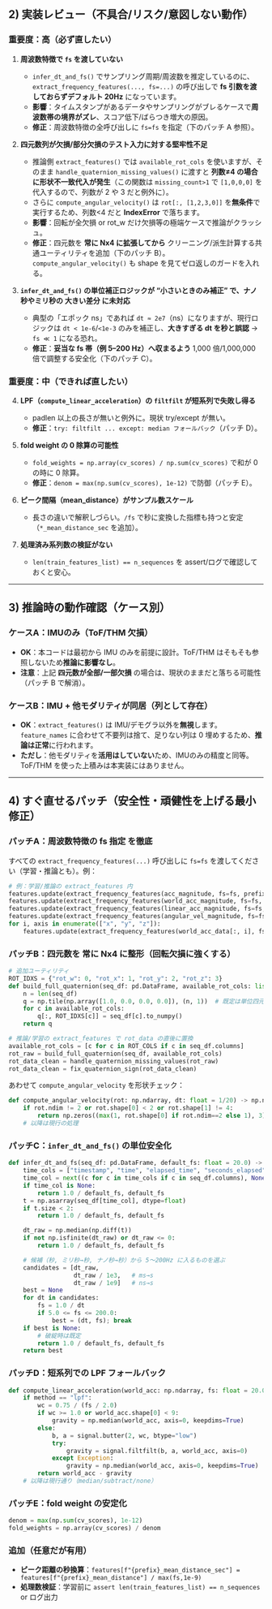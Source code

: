 
## 2) 実装レビュー（不具合/リスク/意図しない動作）

### 重要度：高（必ず直したい）

1. **周波数特徴で `fs` を渡していない**

   * `infer_dt_and_fs()` でサンプリング周期/周波数を推定しているのに、`extract_frequency_features(..., fs=...)` の呼び出しで **fs 引数を渡しておらずデフォルト 20Hz** になっています。
   * **影響**：タイムスタンプがあるデータやサンプリングがブレるケースで**周波数帯の境界がズレ**、スコア低下/ばらつき増大の原因。
   * **修正**：周波数特徴の全呼び出しに `fs=fs` を指定（下のパッチ A 参照）。

2. **四元数列が欠損/部分欠損のテスト入力に対する堅牢性不足**

   * 推論側 `extract_features()` では `available_rot_cols` を使いますが、そのまま `handle_quaternion_missing_values()` に渡すと **列数≠4 の場合に形状不一致代入が発生**（この関数は `missing_count>1` で `[1,0,0,0]` を代入するので、列数が 2 や 3 だと例外に）。
   * さらに `compute_angular_velocity()` は `rot[:, [1,2,3,0]]` を**無条件**で実行するため、列数<4 だと **IndexError** で落ちます。
   * **影響**：回転が全欠損 or rot\_w だけ欠損等の極端ケースで推論がクラッシュ。
   * **修正**：四元数を **常に Nx4 に拡張してから** クリーニング/派生計算する共通ユーティリティを追加（下のパッチ B）。`compute_angular_velocity()` も shape を見てゼロ返しのガードを入れる。

3. **`infer_dt_and_fs()` の単位補正ロジックが “小さいときのみ補正” で、ナノ秒やミリ秒の **大きい差分** に未対応**

   * 典型の「エポック ns」であれば `dt ≈ 2e7`（ns）になりますが、現行ロジックは `dt < 1e-6`/`<1e-3` のみを補正し、**大きすぎる dt を秒と誤認** → `fs ≪ 1` になる恐れ。
   * **修正**：**妥当な fs 帯（例 5–200 Hz）へ収まるよう** 1,000 倍/1,000,000 倍で調整する安全化（下のパッチ C）。

### 重要度：中（できれば直したい）

4. **LPF（`compute_linear_acceleration`）の `filtfilt` が短系列で失敗し得る**

   * padlen 以上の長さが無いと例外に。現状 try/except が無い。
   * **修正**：`try: filtfilt ... except: median フォールバック`（パッチ D）。

5. **fold weight の 0 除算の可能性**

   * `fold_weights = np.array(cv_scores) / np.sum(cv_scores)` で和が 0 の時に 0 除算。
   * **修正**：`denom = max(np.sum(cv_scores), 1e-12)` で防御（パッチ E）。

6. **ピーク間隔（mean\_distance）がサンプル数スケール**

   * 長さの違いで解釈しづらい。`/fs` で秒に変換した指標も持つと安定（`*_mean_distance_sec` を追加）。

7. **処理済み系列数の検証がない**

   * `len(train_features_list) == n_sequences` を assert/ログで確認しておくと安心。

---

## 3) 推論時の動作確認（ケース別）

### ケースA：**IMUのみ（ToF/THM 欠損）**

* **OK**：本コードは最初から IMU のみを前提に設計。ToF/THM はそもそも参照しないため**推論に影響なし**。
* **注意**：上記 **四元数が全部/一部欠損** の場合は、現状のままだと落ちる可能性（パッチ B で解消）。

### ケースB：**IMU + 他モダリティが同居（列として存在）**

* **OK**：`extract_features()` は IMU/デモグラ以外を**無視**します。`feature_names` に合わせて不要列は捨て、足りない列は 0 埋めするため、**推論は正常**に行われます。
* **ただし**：他モダリティを**活用はしていない**ため、IMUのみの精度と同等。ToF/THM を使った上積みは本実装にはありません。

---

## 4) すぐ直せるパッチ（安全性・頑健性を上げる最小修正）

### パッチA：周波数特徴の **fs 指定** を徹底

すべての `extract_frequency_features(...)` 呼び出しに `fs=fs` を渡してください（学習・推論とも）。例：

```python
# 例：学習/推論の extract_features 内
features.update(extract_frequency_features(acc_magnitude, fs=fs, prefix="acc_mag_freq", compute_zcr=False))
features.update(extract_frequency_features(world_acc_magnitude, fs=fs, prefix="world_acc_mag_freq", compute_zcr=False))
features.update(extract_frequency_features(linear_acc_magnitude, fs=fs, prefix="linear_acc_mag_freq", compute_zcr=False))
features.update(extract_frequency_features(angular_vel_magnitude, fs=fs, prefix="angular_vel_mag_freq", compute_zcr=False))
for i, axis in enumerate(["x", "y", "z"]):
    features.update(extract_frequency_features(world_acc_data[:, i], fs=fs, prefix=f"world_acc_{axis}_freq"))
```

### パッチB：四元数を **常に Nx4 に整形**（回転欠損に強くする）

```python
# 追加ユーティリティ
ROT_IDXS = {"rot_w": 0, "rot_x": 1, "rot_y": 2, "rot_z": 3}
def build_full_quaternion(seq_df: pd.DataFrame, available_rot_cols: list) -> np.ndarray:
    n = len(seq_df)
    q = np.tile(np.array([1.0, 0.0, 0.0, 0.0]), (n, 1))  # 既定は単位四元数
    for c in available_rot_cols:
        q[:, ROT_IDXS[c]] = seq_df[c].to_numpy()
    return q

# 推論/学習の extract_features で rot_data の直後に置換
available_rot_cols = [c for c in ROT_COLS if c in seq_df.columns]
rot_raw = build_full_quaternion(seq_df, available_rot_cols)
rot_data_clean = handle_quaternion_missing_values(rot_raw)
rot_data_clean = fix_quaternion_sign(rot_data_clean)
```

あわせて `compute_angular_velocity` を形状チェック：

```python
def compute_angular_velocity(rot: np.ndarray, dt: float = 1/20) -> np.ndarray:
    if rot.ndim != 2 or rot.shape[0] < 2 or rot.shape[1] != 4:
        return np.zeros((max(1, rot.shape[0] if rot.ndim==2 else 1), 3))
    # 以降は現行の処理
```

### パッチC：`infer_dt_and_fs()` の単位安全化

```python
def infer_dt_and_fs(seq_df: pd.DataFrame, default_fs: float = 20.0) -> tuple:
    time_cols = ["timestamp", "time", "elapsed_time", "seconds_elapsed"]
    time_col = next((c for c in time_cols if c in seq_df.columns), None)
    if time_col is None:
        return 1.0 / default_fs, default_fs
    t = np.asarray(seq_df[time_col], dtype=float)
    if t.size < 2:
        return 1.0 / default_fs, default_fs

    dt_raw = np.median(np.diff(t))
    if not np.isfinite(dt_raw) or dt_raw <= 0:
        return 1.0 / default_fs, default_fs

    # 候補（秒, ミリ秒→秒, ナノ秒→秒）から 5～200Hz に入るものを選ぶ
    candidates = [dt_raw,
                  dt_raw / 1e3,   # ms→s
                  dt_raw / 1e9]   # ns→s
    best = None
    for dt in candidates:
        fs = 1.0 / dt
        if 5.0 <= fs <= 200.0:
            best = (dt, fs); break
    if best is None:
        # 破綻時は既定
        return 1.0 / default_fs, default_fs
    return best
```

### パッチD：短系列での LPF フォールバック

```python
def compute_linear_acceleration(world_acc: np.ndarray, fs: float = 20.0, method: str = "lpf") -> np.ndarray:
    if method == "lpf":
        wc = 0.75 / (fs / 2.0)
        if wc >= 1.0 or world_acc.shape[0] < 9:
            gravity = np.median(world_acc, axis=0, keepdims=True)
        else:
            b, a = signal.butter(2, wc, btype="low")
            try:
                gravity = signal.filtfilt(b, a, world_acc, axis=0)
            except Exception:
                gravity = np.median(world_acc, axis=0, keepdims=True)
        return world_acc - gravity
    # 以降は現行通り（median/subtract/none）
```

### パッチE：fold weight の安定化

```python
denom = max(np.sum(cv_scores), 1e-12)
fold_weights = np.array(cv_scores) / denom
```

### 追加（任意だが有用）

* **ピーク距離の秒換算**：`features[f"{prefix}_mean_distance_sec"] = features[f"{prefix}_mean_distance"] / max(fs,1e-9)`
* **処理数検証**：学習前に `assert len(train_features_list) == n_sequences` or ログ出力

